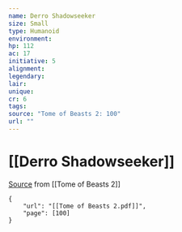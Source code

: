 ```yaml
---
name: Derro Shadowseeker
size: Small
type: Humanoid
environment: 
hp: 112
ac: 17
initiative: 5
alignment: 
legendary: 
lair: 
unique: 
cr: 6
tags: 
source: "Tome of Beasts 2: 100"
url: ""
---
```

# [[Derro Shadowseeker]]

[Source](zotero://open-pdf/library/items/9UQIAB6R?page=100) from [[Tome of Beasts 2]]

```pdf
{
	"url": "[[Tome of Beasts 2.pdf]]",
	"page": [100]
}
```

